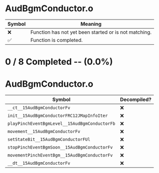 # AudBgmConductor.o
| Symbol | Meaning 
| ------------- | ------------- 
| :x: | Function has not yet been started or is not matching. 
| :white_check_mark: | Function is completed. 


# 0 / 8 Completed -- (0.0%)
# AudBgmConductor.o
| Symbol | Decompiled? |
| ------------- | ------------- |
| `__ct__15AudBgmConductorFv` | :x: |
| `init__15AudBgmConductorFRC12JMapInfoIter` | :x: |
| `playPinchEventBgmLevel__15AudBgmConductorFb` | :x: |
| `movement__15AudBgmConductorFv` | :x: |
| `setStateBit__15AudBgmConductorFUl` | :x: |
| `stopPinchEventBgmSoon__15AudBgmConductorFv` | :x: |
| `movementPinchEventBgm__15AudBgmConductorFv` | :x: |
| `__dt__15AudBgmConductorFv` | :x: |
